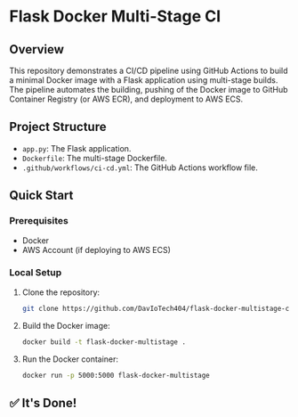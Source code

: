 # Flask Docker Multi-Stage CI

## Overview
This repository demonstrates a CI/CD pipeline using GitHub Actions to build a minimal Docker image with a Flask application using multi-stage builds. The pipeline automates the building, pushing of the Docker image to GitHub Container Registry (or AWS ECR), and deployment to AWS ECS.

## Project Structure
- `app.py`: The Flask application.
- `Dockerfile`: The multi-stage Dockerfile.
- `.github/workflows/ci-cd.yml`: The GitHub Actions workflow file.

## Quick Start
### Prerequisites
- Docker
- AWS Account (if deploying to AWS ECS)

### Local Setup
1. Clone the repository:
   ```bash
   git clone https://github.com/DavIoTech404/flask-docker-multistage-ci
2. Build the Docker image:
   ```bash
   docker build -t flask-docker-multistage .
3. Run the Docker container:
   ```bash
   docker run -p 5000:5000 flask-docker-multistage

## ✅ It's Done!